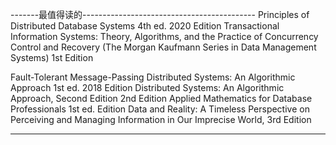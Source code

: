 
-------最值得读的-------------------------------------------
Principles of Distributed Database Systems 4th ed. 2020 Edition
Transactional Information Systems: Theory, Algorithms, and the Practice of Concurrency Control and Recovery (The Morgan Kaufmann Series in Data Management Systems) 1st Edition

Fault-Tolerant Message-Passing Distributed Systems: An Algorithmic Approach 1st ed. 2018 Edition
Distributed Systems: An Algorithmic Approach, Second Edition 2nd Edition
Applied Mathematics for Database Professionals 1st ed. Edition
Data and Reality: A Timeless Perspective on Perceiving and Managing Information in Our Imprecise World, 3rd Edition


-------
